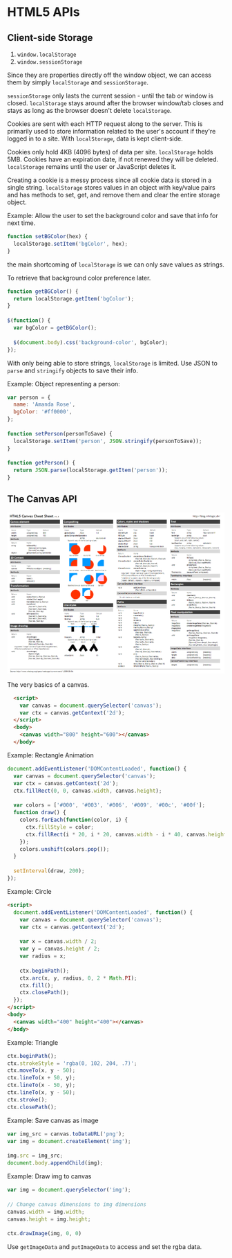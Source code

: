 # HTML5 APIs
## Client-side Storage
1. `window.localStorage`
2. `window.sessionStorage`

Since they are properties directly off the window object, we can access them by simply `localStorage` and `sessionStorage`.

`sessionStorage` only lasts the current session - until the tab or window is closed. `localStorage` stays around after the browser window/tab closes and stays as long as the browser doesn't delete `localStorage`.

Cookies are sent with each HTTP request along to the server. This is primarily used to store information related to the user's account if they're logged in to a site. With `localStorage`, data is kept client-side.

Cookies only hold 4KB (4096 bytes) of data per site. `localStorage` holds 5MB. Cookies have an expiration date, if not renewed they will be deleted. `localStorage` remains until the user or JavaScript deletes it.

Creating a cookie is a messy process since all cookie data is stored in a single string. `localStorage` stores values in an object with key/value pairs and has methods to set, get, and remove them and clear the entire storage object.

Example:
Allow the user to set the background color and save that info for next time.
```javascript
function setBGColor(hex) {
  localStorage.setItem('bgColor', hex);
}
```
the main shortcoming of `localStorage` is we can only save values as strings.

To retrieve that background color preference later.
```javascript
function getBGColor() {
  return localStorage.getItem('bgColor');
}

$(function() {
  var bgColor = getBGColor();

  $(document.body).css('background-color', bgColor);
});
```

With only being able to store strings, `localStorage` is limited. Use JSON to `parse` and `stringify` objects to save their info.

Example:
Object representing a person:
```javascript
var person = {
  name: 'Amanda Rose',
  bgColor: '#ff0000',
};

function setPerson(personToSave) {
  localStorage.setItem('person', JSON.stringify(personToSave));
}

function getPerson() {
  return JSON.parse(localStorage.getItem('person'));
}
```

## The Canvas API
![Cheat Sheet](HTML5_Canvas_Cheat_Sheet.png)

The very basics of a canvas.
```html
  <script>
    var canvas = document.querySelector('canvas');
    var ctx = canvas.getContext('2d');
  </script>
  <body>
    <canvas width="800" height="600"></canvas>
  </body>
```

Example: Rectangle Animation
```javascript
document.addEventListener('DOMContentLoaded', function() {
  var canvas = document.querySelector('canvas');
  var ctx = canvas.getContext('2d');
  ctx.fillRect(0, 0, canvas.width, canvas.height);

  var colors = ['#000', '#003', '#006', '#009', '#00c', '#00f'];
  function draw() {
    colors.forEach(function(color, i) {
      ctx.fillStyle = color;
      ctx.fillRect(i * 20, i * 20, canvas.width - i * 40, canvas.height - i * 40);
    });
    colors.unshift(colors.pop());
  }

  setInterval(draw, 200);
});
```
Example: Circle
```html
<script>
  document.addEventListener('DOMContentLoaded', function() {
    var canvas = document.querySelector('canvas');
    var ctx = canvas.getContext('2d');

    var x = canvas.width / 2;
    var y = canvas.height / 2;
    var radius = x;

    ctx.beginPath();
    ctx.arc(x, y, radius, 0, 2 * Math.PI);
    ctx.fill();
    ctx.closePath();
  });
</script>
<body>
  <canvas width="400" height="400"></canvas>
</body>
```

Example: Triangle
```javascript
ctx.beginPath();
ctx.strokeStyle = 'rgba(0, 102, 204, .7)';
ctx.moveTo(x, y - 50);
ctx.lineTo(x + 50, y);
ctx.lineTo(x - 50, y);
ctx.lineTo(x, y - 50);
ctx.stroke();
ctx.closePath();
```

Example: Save canvas as image
```javascript
var img_src = canvas.toDataURL('png');
var img = document.createElement('img');

img.src = img_src;
document.body.appendChild(img);
```

Example: Draw img to canvas
```javascript
var img = document.querySelector('img');

// Change canvas dimensions to img dimensions
canvas.width = img.width;
canvas.height = img.height;

ctx.drawImage(img, 0, 0)
```

Use `getImageData` and `putImageData` to access and set the rgba data.
